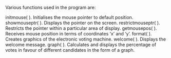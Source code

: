 Various functions used in the program are:

initmouse( ). Initialises the mouse pointer to default position.
showmouseptr( ). Displays the pointer on the screen.
restrictmouseptr( ). Restricts the pointer within a particular area of display.
getmousepos( ). Receives mouse position in terms of coordinates ‘x’ and ‘y’.
format( ). Creates graphics of the electronic voting machine.
welcome( ). Displays the welcome message.
graph( ). Calculates and displays the percentage of votes in favour of different candidates in the form of a graph.
